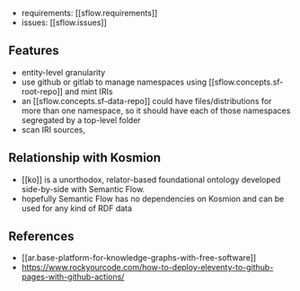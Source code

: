 
- requirements: [[sflow.requirements]]
- issues: [[sflow.issues]]

## Features

- entity-level granularity
- use github or gitlab to manage namespaces using [[sflow.concepts.sf-root-repo]] and mint IRIs
- an [[sflow.concepts.sf-data-repo]] could have files/distributions for more than one namespace, so it should have each of those namespaces segregated by a top-level folder
- scan IRI sources,  




## Relationship with Kosmion

- [[ko]] is a unorthodox, relator-based foundational ontology developed side-by-side with Semantic Flow. 
- hopefully Semantic Flow has no dependencies on Kosmion and can be used for any kind of RDF data


## References

- [[ar.base-platform-for-knowledge-graphs-with-free-software]]
- https://www.rockyourcode.com/how-to-deploy-eleventy-to-github-pages-with-github-actions/